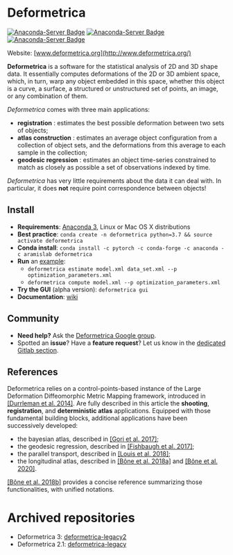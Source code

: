 # Deformetrica

[![Anaconda-Server Badge](https://anaconda.org/aramislab/deformetrica/badges/version.svg)](https://anaconda.org/aramislab/deformetrica)
[![Anaconda-Server Badge](https://anaconda.org/aramislab/deformetrica/badges/platforms.svg)](https://anaconda.org/aramislab/deformetrica)
[![Anaconda-Server Badge](https://anaconda.org/aramislab/deformetrica/badges/installer/conda.svg)](https://conda.anaconda.org/aramislab/deformetrica)


Website: [www.deformetrica.org](http://www.deformetrica.org/)

**Deformetrica** is a software for the statistical analysis of 2D and 3D shape data. It essentially computes deformations of the 2D or 3D ambient space, which, in turn, warp any object embedded in this space, whether this object is a curve, a surface, a structured or unstructured set of points, an image, or any combination of them.

_Deformetrica_ comes with three main applications:
- **registration** : estimates the best possible deformation between two sets of objects;
- **atlas construction** : estimates an average object configuration from a collection of object sets, and the deformations from this average to each sample in the collection;
- **geodesic regression** : estimates an object time-series constrained to match as closely as possible a set of observations indexed by time.

_Deformetrica_ has very little requirements about the data it can deal with. In particular, it does __not__ require point correspondence between objects!

## Install

- **Requirements**: [Anaconda 3](https://www.anaconda.com/download), Linux or Mac OS X distributions
- **Best practice**: `conda create -n deformetrica python=3.7 && source activate deformetrica`
- **Conda install**: `conda install -c pytorch -c conda-forge -c anaconda -c aramislab deformetrica`
- **Run** an [example](https://gitlab.icm-institute.org/aramislab/deformetrica/builds/artifacts/v4.0.0/browse?job=package_and_deploy%3Aexamples): 
    - `deformetrica estimate model.xml data_set.xml --p optimization_parameters.xml`
    - `deformetrica compute model.xml --p optimization_parameters.xml`
- **Try the GUI** (alpha version): `deformetrica gui`
- **Documentation**: [wiki](https://gitlab.icm-institute.org/aramislab/deformetrica/wikis/home)

## Community

- **Need help?** Ask the [Deformetrica Google group](https://groups.google.com/forum/#!forum/deformetrica).
- Spotted an **issue**? Have a **feature request**? Let us know in the [dedicated Gitlab section](https://gitlab.icm-institute.org/aramislab/deformetrica/issues).

## References

Deformetrica relies on a control-points-based instance of the Large Deformation Diffeomorphic Metric Mapping framework, introduced in [\[Durrleman et al. 2014\]](https://linkinghub.elsevier.com/retrieve/pii/S1053811914005205). Are fully described in this article the **shooting**, **registration**, and **deterministic atlas** applications. Equipped with those fundamental building blocks, additional applications have been successively developed:
- the bayesian atlas, described in [\[Gori et al. 2017\]](https://hal.archives-ouvertes.fr/hal-01359423/);
- the geodesic regression, described in [\[Fishbaugh et al. 2017\]](https://www.medicalimageanalysisjournal.com/article/S1361-8415(17)30044-0/fulltext);
- the parallel transport, described in [\[Louis et al. 2018\]](https://www.researchgate.net/publication/319136479_Parallel_transport_in_shape_analysis_a_scalable_numerical_scheme);
- the longitudinal atlas, described in [\[Bône et al. 2018a\]](https://www.researchgate.net/publication/324037371_Learning_distributions_of_shape_trajectories_from_longitudinal_datasets_a_hierarchical_model_on_a_manifold_of_diffeomorphisms) and [\[Bône et al. 2020\]](https://www.researchgate.net/publication/342642363_Learning_the_spatiotemporal_variability_in_longitudinal_shape_data_sets).

[\[Bône et al. 2018b\]](https://www.researchgate.net/publication/327652245_Deformetrica_4_an_open-source_software_for_statistical_shape_analysis) provides a concise reference summarizing those functionalities, with unified notations.

# Archived repositories

- Deformetrica 3: [deformetrica-legacy2](https://gitlab.icm-institute.org/aramislab/deformetrica-legacy2)
- Deformetrica 2.1: [deformetrica-legacy](https://gitlab.icm-institute.org/aramislab/deformetrica-legacy)
